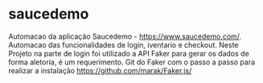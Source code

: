 # saucedemo
Automacao da aplicação Saucedemo - https://www.saucedemo.com/.
Automacao das funcionalidades de login, iventario e checkout.
Neste Projeto na parte de login foi utilizado a API Faker para gerar os dados de forma aletoria, é um requerimento. Git do Faker com o passo a passo para realizar a instalação https://github.com/marak/Faker.js/
